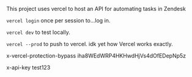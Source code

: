 This project uses vercel to host an API for automating tasks in Zendesk

`vercel login` once per session to...log in.

`vercel dev` to test locally.

`vercel --prod` to push to vercel. idk yet how Vercel works exactly.



x-vercel-protection-bypass
iha8WEdWRP4HKHwdHjVs4dOfEDepNp5z

x-api-key
test123